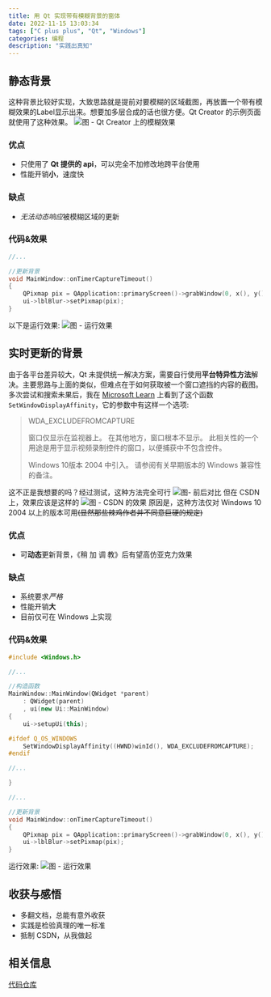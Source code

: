 ```yaml
---
title: 用 Qt 实现带有模糊背景的窗体
date: 2022-11-15 13:03:34
tags: ["C plus plus", "Qt", "Windows"]
categories: 编程
description: "实践出真知"
---
```

## 静态背景
这种背景比较好实现，大致思路就是提前对要模糊的区域截图，再放置一个带有模糊效果的Label显示出来。想要加多层合成的话也很方便。Qt Creator 的示例页面就使用了这种效果。
![图 - Qt Creator 上的模糊效果](https://i2.100024.xyz/2022/11/15/lp5t90.webp "图 - Qt Creator 上的模糊效果")

### 优点
- 只使用了 **Qt 提供的 api**，可以完全不加修改地跨平台使用
- 性能开销**小**，速度快

### 缺点
- *无法动态响应*被模糊区域的更新

### 代码&效果
```cpp
//...

//更新背景
void MainWindow::onTimerCaptureTimeout()
{
	QPixmap pix = QApplication::primaryScreen()->grabWindow(0, x(), y(), width(), height());
	ui->lblBlur->setPixmap(pix);
}
```
以下是运行效果:
![图 - 运行效果](https://i2.100024.xyz/2022/11/18/nlc6tf.webp
)

## 实时更新的背景
由于各平台差异较大，Qt 未提供统一解决方案，需要自行使用**平台特异性方法**解决。主要思路与上面的类似，但难点在于如何获取被一个窗口遮挡的内容的截图。多次尝试和搜索未果后，我在 [Microsoft Learn](https://learn.microsoft.com/zh-cn/windows/win32/api/winuser/nf-winuser-setwindowdisplayaffinity) 上看到了这个函数`SetWindowDisplayAffinity`，它的参数中有这样一个选项:

> WDA_EXCLUDEFROMCAPTURE
>
> 窗口仅显示在监视器上。 在其他地方，窗口根本不显示。
> 此相关性的一个用途是用于显示视频录制控件的窗口，以便捕获中不包含控件。
>
> Windows 10版本 2004 中引入。 请参阅有关早期版本的 Windows 兼容性的备注。

这不正是我想要的吗？经过测试，这种方法完全可行
![图- 前后对比](https://i2.100024.xyz/2022/11/15/mbsdn3.webp "图- 前后对比")
但在 CSDN上，效果应该是这样的
![图 - CSDN 的效果](https://i2.100024.xyz/2022/11/15/md32o9.webp "图 - CSDN 的效果")
原因是，这种方法仅对 Windows 10 2004 以上的版本可用~~(显然那些辣鸡作者并不同意巨硬的规定)~~

### 优点
- 可**动态**更新背景，《稍 加 调 教》后有望高仿亚克力效果

### 缺点
- 系统要求*严格*
- 性能开销**大**
- 目前仅可在 Windows 上实现

### 代码&效果
```cpp
#include <Windows.h>

//...

//构造函数
MainWindow::MainWindow(QWidget *parent)
	: QWidget(parent)
	, ui(new Ui::MainWindow)
{
	ui->setupUi(this);

#ifdef Q_OS_WINDOWS
	SetWindowDisplayAffinity((HWND)winId(), WDA_EXCLUDEFROMCAPTURE);
#endif

//...

}

//...

//更新背景
void MainWindow::onTimerCaptureTimeout()
{
	QPixmap pix = QApplication::primaryScreen()->grabWindow(0, x(), y(), width(), height());
	ui->lblBlur->setPixmap(pix);
}
```
运行效果:
![图 - 运行效果](https://i2.100024.xyz/2022/11/18/nlc6tf.webp)

## 收获与感悟
- 多翻文档，总能有意外收获
- 实践是检验真理的唯一标准
- 抵制 CSDN，从我做起
## 相关信息
[代码仓库](https://github.com/Hatsushigure/MyQtAcrylicWidget)